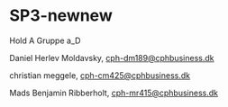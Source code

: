 # SP3-newnew

Hold A
Gruppe a_D

Daniel Herlev Moldavsky, 
cph-dm189@cphbusiness.dk

christian meggele, 
cph-cm425@cphbusiness.dk

Mads Benjamin Ribberholt,
cph-mr415@cphbusiness.dk
